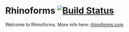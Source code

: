 Rhinoforms [![Build Status](https://travis-ci.org/kaicode/rhinoforms.png?branch=master)](https://travis-ci.org/kaicode/rhinoforms)
===========

Welcome to Rhinoforms. More info here: [rhinoforms.com](http://rhinoforms.com)

